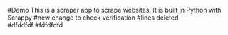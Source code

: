 #Demo 
This is a scraper app to scrape websites. It is built in Python with Scrappy
#new change to check verification
#lines deleted  
#dfddfdf
#fdfdfdfd